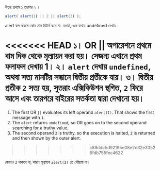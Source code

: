 উত্তর প্রথমে ১ তারপর ২ ।

```js run
alert( alert(1) || 2 || alert(3) );
```

alert কল করলে কোন মান রিটার্ন করে না. অথবা, এক কথায় undefined দেখায়।

<<<<<<< HEAD
১। OR || অপারেশনে প্রথমে বাম দিক থেকে মূল্যায়ন করা হয়। সেজন্য এখানে প্রথম ফলাফল দেখায় 1।
২। `alert` দেখায় `undefined`, অথবা সত্য মানটির সন্ধানে দ্বিতীয় প্রতীকে যায়।
৩। দ্বিতীয় প্রতীক `2` সত্য হয়, সুতরাং এক্সিকিউশন স্থগিত, `2` ফিরে আসে এবং তারপরে বাইরের সতর্কতা দ্বারা দেখানো হয়। 
=======
1. The first OR `||` evaluates its left operand `alert(1)`. That shows the first message with `1`.
2. The `alert` returns `undefined`, so OR goes on to the second operand searching for a truthy value.
3. The second operand `2` is truthy, so the execution is halted, `2` is returned and then shown by the outer alert.
>>>>>>> c89ddc5d92195e08e2c32e30526fdb755fec4622

কোনও `3` থাকবে না, কারণ মূল্যায়ন `alert(3)` তে পৌঁছায় না।
